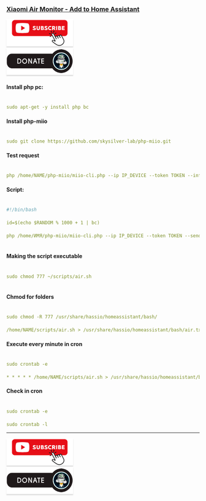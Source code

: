 ### [Xiaomi Air Monitor - Add to Home Assistant](https://youtu.be/hrww-ruoCsQ)

<a href="https://www.youtube.com/channel/UCcq9onYHbs6go3kDpfBoqhg?sub_confirmation=1" target="_blank"><img src="https://raw.githubusercontent.com/kvazis/library/master/img/subscribe.png" alt="Subscribe" style="height: 71px !important;width: 174px !important;box-shadow: 0px 3px 2px 0px rgba(190, 190, 190, 0.5) !important;-webkit-box-shadow: 0px 3px 2px 0px rgba(190, 190, 190, 0.5) !important;" ></a>     
<a href="http://kvazis.link/donate" target="_blank"><img src="https://raw.githubusercontent.com/kvazis/library/master/img/donate.png" alt="Donate" style="height: 71px !important;width: 174px !important;box-shadow: 0px 3px 2px 0px rgba(190, 190, 190, 0.5) !important;-webkit-box-shadow: 0px 3px 2px 0px rgba(190, 190, 190, 0.5) !important;" ></a>


#### Install php pc:    

```yaml

sudo apt-get -y install php bc

```

#### Install php-miio    

```yaml

sudo git clone https://github.com/skysilver-lab/php-miio.git

```

#### Test request    

```yaml

php /home/NAME/php-miio/miio-cli.php --ip IP_DEVICE --token TOKEN --info

```

#### Script:          
        
```yaml    

#!/bin/bash

id=$(echo $RANDOM % 1000 + 1 | bc)

php /home/ИМЯ/php-miio/miio-cli.php --ip IP_DEVICE --token TOKEN --sendcmd '{"id":'"$id"',"method":"get_air_data","params":[]}' | tail -1 | sed 's/{"result"://g' | sed 's/\,"id.*//g'
 
```

#### Making the script executable          
        
```yaml    

sudo chmod 777 ~/scripts/air.sh
        
```

#### Chmod for folders    
        
```yaml            

sudo chmod -R 777 /usr/share/hassio/homeassistant/bash/

/home/NAME/scripts/air.sh > /usr/share/hassio/homeassistant/bash/air.txt

```

#### Execute every minute in cron    
        
```yaml            

sudo crontab -e

* * * * * /home/NAME/scripts/air.sh > /usr/share/hassio/homeassistant/bash/air.txt

```

#### Check in cron    
        
```yaml            

sudo crontab -e

sudo crontab -l

```


____
<a href="https://www.youtube.com/channel/UCcq9onYHbs6go3kDpfBoqhg?sub_confirmation=1" target="_blank"><img src="https://raw.githubusercontent.com/kvazis/library/master/img/subscribe.png" alt="Subscribe" style="height: 71px !important;width: 174px !important;box-shadow: 0px 3px 2px 0px rgba(190, 190, 190, 0.5) !important;-webkit-box-shadow: 0px 3px 2px 0px rgba(190, 190, 190, 0.5) !important;" ></a>     
<a href="http://kvazis.link/donate" target="_blank"><img src="https://raw.githubusercontent.com/kvazis/library/master/img/donate.png" alt="Donate" style="height: 71px !important;width: 174px !important;box-shadow: 0px 3px 2px 0px rgba(190, 190, 190, 0.5) !important;-webkit-box-shadow: 0px 3px 2px 0px rgba(190, 190, 190, 0.5) !important;" ></a>
